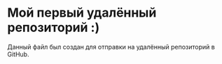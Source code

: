 # Мой первый удалённый репозиторий :)

Данный файл был создан для отправки на удалённый репозиторий в GitHub.
